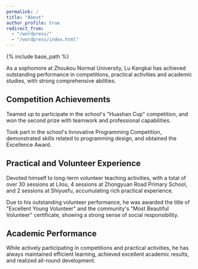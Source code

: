 ```yaml
---
permalink: /
title: "About"
author_profile: true
redirect_from: 
  - "/wordpress/"
  - "/wordpress/index.html"
---
```


{% include base_path %}

As a sophomore at Zhoukou Normal University, Lu Kangkai has achieved outstanding performance in competitions, practical activities and academic studies, with strong comprehensive abilities.


## Competition Achievements
Teamed up to participate in the school's "Huashan Cup" competition, and won the second prize with teamwork and professional capabilities.

Took part in the school's Innovative Programming Competition, demonstrated skills related to programming design, and obtained the Excellence Award.

## Practical and Volunteer Experience
Devoted himself to long-term volunteer teaching activities, with a total of over 30 sessions at Lilou, 4 sessions at Zhongyuan Road Primary School, and 2 sessions at Shiyuefu, accumulating rich practical experience.

Due to his outstanding volunteer performance, he was awarded the title of "Excellent Young Volunteer" and the community's "Most Beautiful Volunteer" certificate, showing a strong sense of social responsibility.

## Academic Performance
While actively participating in competitions and practical activities, he has always maintained efficient learning, achieved excellent academic results, and realized all-round development.
